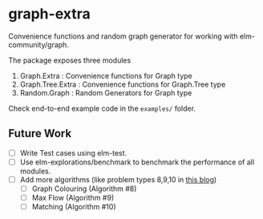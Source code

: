# graph-extra

Convenience functions and random graph generator for working with elm-community/graph.

The package exposes three modules

1. Graph.Extra : Convenience functions for Graph type
2. Graph.Tree.Extra : Convenience functions for Graph.Tree type
3. Random.Graph : Random Generators for Graph type

Check end-to-end example code in the `examples/` folder.

## Future Work

- [ ] Write Test cases using elm-test.
- [ ] Use elm-explorations/benchmark to benchmark the performance of all modules.
- [ ] Add more algorithms (like problem types 8,9,10 in [this blog](https://towardsdatascience.com/10-graph-algorithms-visually-explained-e57faa1336f3))
  - [ ] Graph Colouring (Algorithm #8)
  - [ ] Max Flow (Algorithm #9)
  - [ ] Matching (Algorithm #10)
